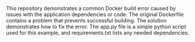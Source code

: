 This repository demonstrates a common Docker build error caused by issues with the application dependencies or code. The original Dockerfile contains a problem that prevents successful building. The solution demonstrates how to fix the error.  The app.py file is a simple python script used for this example, and requirements.txt lists any needed dependencies.